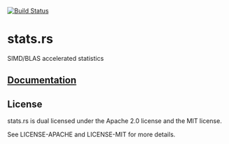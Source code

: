 [![Build Status](https://travis-ci.org/japaric/stats.rs.svg?branch=master)](https://travis-ci.org/japaric/stats.rs)

# stats.rs

SIMD/BLAS accelerated statistics

## [Documentation][docs]

## License

stats.rs is dual licensed under the Apache 2.0 license and the MIT license.

See LICENSE-APACHE and LICENSE-MIT for more details.

[docs]: http://japaric.github.io/stats.rs/stats/
